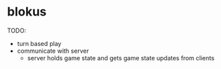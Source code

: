 # blokus
TODO:
* turn based play
* communicate with server
  * server holds game state and gets game state updates from clients